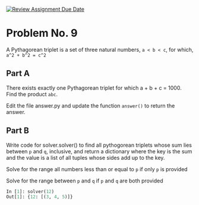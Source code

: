 [![Review Assignment Due Date](https://classroom.github.com/assets/deadline-readme-button-24ddc0f5d75046c5622901739e7c5dd533143b0c8e959d652212380cedb1ea36.svg)](https://classroom.github.com/a/7H2Ale4v)
# Problem No. 9

A Pythagorean triplet is a set of three natural numbers, `a < b < c`, for which, `a^2 + b^2 = c^2`

## Part A

There exists exactly one Pythagorean triplet for which a + b + c = 1000. Find the product `abc`.

Edit the file answer.py and update the function `answer()` to return the answer.

## Part B

Write code for solver.solver() to find all pythogorean triplets whose sum lies between `p` and `q`, inclusive, and return a dictionary where the key is the sum and the value is a list of all tuples whose sides add up to the key.

Solve for the range all numbers less than or equal to `p` if only `p` is provided

Solve for the range between `p` and `q` if `p` and `q` are both provided

```python
In [1]: solver(12)
Out[1]: {12: [(3, 4, 5)]}
```
